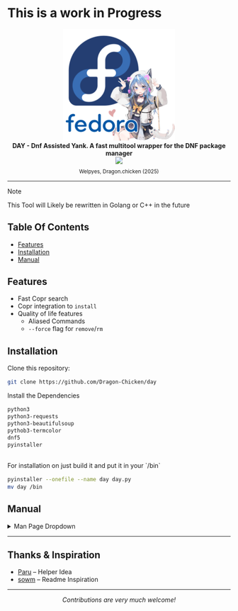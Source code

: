 # This is a work in Progress

<div align="center">
  <img src="./.github/logo.png" width="50%">
  <br>
  <b>DAY - Dnf Assisted Yank. A fast multitool wrapper for the DNF package manager</b>
  <br>
  <a href="https://github.com/Dragon-Chicken/day">
    <img src="https://img.shields.io/github/repo-size/Dragon-Chicken/day?color=6E93CC&labelColor=1a1e29&style=for-the-badge">
  </a>
  <br>
  <sub>Welpyes, Dragon.chicken (2025)</sub>
</div>

---

> [!NOTE]
> This Tool will Likely be rewritten
> in Golang or C++ in the future 

## Table Of Contents
- [Features](#Features)
- [Installation](#Installation)
- [Manual](#Manual)

## Features

- Fast Copr search
- Copr integration to `install`
- Quality of life features
   * Aliased Commands 
   * `--force` flag for `remove`/`rm`

## Installation

Clone this repository:
```sh
git clone https://github.com/Dragon-Chicken/day
```
Install the Dependencies
```
python3
python3-requests
python3-beautifulsoup
pythob3-termcolor
dnf5
pyinstaller
```
<br>
For installation on just build it and put it in your `/bin`

```sh
pyinstaller --onefile --name day day.py
mv day /bin
```


## Manual

<details>
<summary>Man Page Dropdown</summary>
<pre><code>
DAY(1)                            Day Manual                            DAY(1)

NAME
       day - Dnf Assisted Yank, A dnf wrapper with
       quality of life features

SYNOPSIS
       day [--help] [--help-dnf] [command] [arguments...]

DESCRIPTION
       Day is a Python-based dnf wrapper for RPM-based Linux Distributions.
       It integrates Copr features namely the Search function to the dnf
       Package Manager and installs copr projects found in
       https://copr.fedorainfracloud.org with ease

OPTIONS
       --help, -h
              Displays the Day specific help page

       --help-dnf
              Displays the Dnf help page

COMMANDS
       search <query>
              Search for packages matching the query in standard repositories. If no
              matches are found, prompts to search COPR repositories.
              Example:
                  day search bottom
                  # If no matches, prompts: "Would you like to search COPR repositories? (Y/n)"

       copr search <query>
              Search COPR repositories for projects matching the query. Displays
              project names, supported architectures, and truncated descriptions.
              Example:
                  day copr search bottom
                  # Output: Project names with highlighted matches, architectures, and descriptions

       install, i, in <package>...
              Install one or more packages. Supports COPR projects by specifying
              <owner/project> (e.g., atim/bottom), which automatically enables the
              COPR repository before installing the package. Uses -y for non-interactive
              installation.
              Example:
                  day install git atim/bottom
                  # Enables atim/bottom COPR repository and installs git and bottom

       remove, rm <package>... [-f|--force]
              Remove one or more installed packages. Checks for DNF database locks
              and requires sudo. The --force (-f) option uses rpm -e --nodeps to bypass
              dependency checks, but verifies package existence first.
              Example:
                  day remove nano
                  # Runs dnf5 remove -y nano
                  day remove nano -f
                  # Runs rpm -e --nodeps nano after verifying nano is installed

       upgrade, ug, upg [<package>...]
              Upgrade specified packages or all packages if none are specified. Passes
              additional arguments to dnf5 upgrade.
              Example:
                  day upgrade
                  # Runs dnf5 upgrade
                  day upg vim
                  # Runs dnf5 upgrade vim

       list, ls [<options>...]
              List packages (e.g., installed, available, extras). Passes additional
              arguments to dnf5 list.
              Example:
                  day list installed
                  # Runs dnf5 list installed

       download, dw <package>... [--srpm] [--debuginfo]
              Download packages to the current or specified directory without installing.
              Supports --srpm for source RPMs and --debuginfo for debuginfo RPMs.
              Example:
                  day download vim --srpm
                  # Runs dnf5 download vim --srpm

       cl
              Clean all cached data, equivalent to dnf5 clean all.
              Example:
                  day cl
                  # Runs dnf5 clean all

       <other dnf5 commands> [<subcommand>] [<arguments>...]
              Any unrecognized command is passed directly to dnf5, supporting all dnf5
              commands and subcommands (e.g., advisory summary, history list, copr add).
              Example:
                  day history list
                  # Runs dnf5 history list
                  day copr add myproject/mypackage
                  # Runs dnf5 copr add myproject/mypackage
                  day advisory summary
                  # Runs dnf5 advisory summary

EXAMPLES
       Search for a package and fall back to COPR:
           day search bottom

       Install a package from a COPR repository:
           day install atim/bottom

       Remove a package forcefully:
           day rm nano -f

       List transaction history:
           day history list

       Add a COPR repository:
           day copr add myproject/mypackage

       Upgrade all packages:
           day upg

SEE ALSO
       dnf5(8), dnf5-plugins(8), dnf.conf(5)

       Online documentation:
           https://dnf5.readthedocs.io
           https://dnf-plugins-core.readthedocs.io
</code></pre>
</details>

---

## Thanks & Inspiration

- [Paru](https://github.com/Morganamilo/paru) – Helper Idea 
- [sowm](https://github.com/dylanaraps/sowm) – Readme Inspiration

--- 
<p align="center">
  <em>Contributions are very much welcome!</em>
</p>

